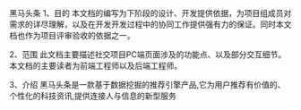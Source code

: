 黑马头条
1、目的
本文档的编写为下阶段的设计、开发提供依据，为项目组成员对需求的详尽理解，以及在开发开发过程中的协同工作提供强有力的保证。同时本文档也作为项目评审验收的依据之一。

2、范围
此文档主要描述社交项目PC端页面涉及的功能点、以及部分交互细节。本文档的主要读者为前端工程师以及后端工程师。

3、介绍
黑马头条是一款基于数据挖掘的推荐引擎产品,它为用户推荐有价值的、个性化的科技资讯,提供连接人与信息的新型服务
